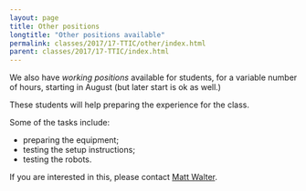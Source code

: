 ```yaml
---
layout: page
title: Other positions
longtitle: "Other positions available"
permalink: classes/2017/17-TTIC/other/index.html
parent: classes/2017/17-TTIC/index.html
---
```


We also have _working positions_ available  for students, for a variable number of hours, starting in August (but later start is ok as well.)

These students will help preparing the experience for the class.

Some of the tasks include:

- preparing the equipment;
- testing the setup instructions;
- testing the robots.

If you are interested in this, please contact [Matt Walter](http://ttic.edu/walter).
